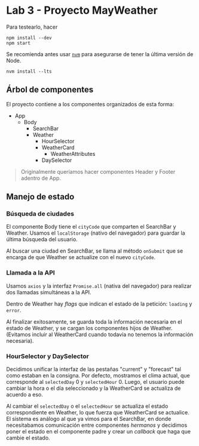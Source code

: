 # Lab 3 - Proyecto MayWeather

Para testearlo, hacer

    npm install --dev
    npm start

Se recomienda antes usar [`nvm`](https://github.com/nvm-sh/nvm) para asegurarse de tener la última versión de Node.

    nvm install --lts

## Árbol de componentes ##

El proyecto contiene a los componentes organizados de esta forma:

- App
  - Body
    - SearchBar
    - Weather
      - HourSelector
      - WeatherCard
        - WeatherAttributes
      - DaySelector

> Originalmente queríamos hacer componentes Header y Footer adentro de App.

## Manejo de estado ##

### Búsqueda de ciudades ###

El componente Body tiene el `cityCode` que comparten el SearchBar y Weather. Usamos el `localStorage` (nativo del navegador) para guardar la última búsqueda del usuario.

Al buscar una ciudad en SearchBar, se llama al método `onSubmit` que se encarga de que Weather se actualize con el nuevo `cityCode`.

### Llamada a la API ###

Usamos `axios` y la interfaz `Promise.all` (nativa del navegador) para realizar dos llamadas simultáneas a la API.

Dentro de Weather hay *flags* que indican el estado de la petición: `loading` y `error`.

Al finalizar exitosamente, se guarda toda la información necesaria en el estado de Weather, y se cargan los componentes hijos de Weather. (Evitamos incluir al WeatherCard cuando todavía no tenemos la información necesaria).

### HourSelector y DaySelector ###

Decidimos unificar la interfaz de las pestañas "current" y "forecast" tal como estaban en la consigna. Por defecto, mostramos el clima actual, que corresponde al `selectedDay` 0 y `selectedHour` 0. Luego, el usuario puede cambiar la hora o el día seleccionado y la WeatherCard se actualiza de acuerdo a eso.

Al cambiar el `selectedDay` o el `selectedHour` se actualiza el estado correspondiente en Weather, lo que fuerza que WeatherCard se actualice. El sistema es análogo al que ya vimos para el SearchBar, en donde necesitabamos comunicación entre componentes *hermanos* y decidimos poner el estado en el componente padre y crear un *callback* que haga que cambie el estado.
